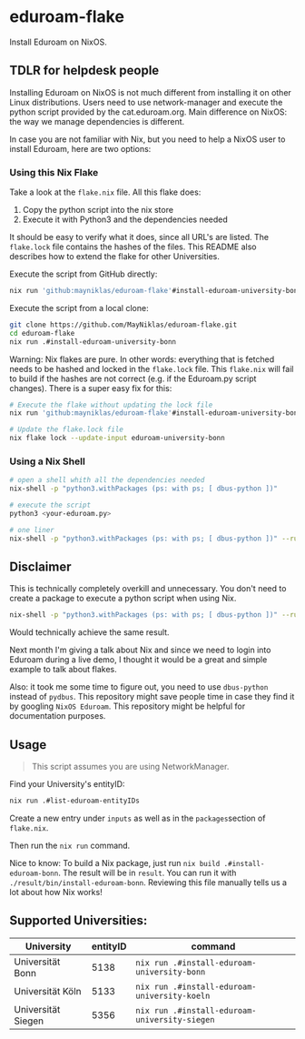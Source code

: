# eduroam-flake

Install Eduroam on NixOS.

## TDLR for helpdesk people

Installing Eduroam on NixOS is not much different from installing it on other Linux distributions.
Users need to use network-manager and execute the python script provided by the cat.eduroam.org.
Main difference on NixOS: the way we manage dependencies is different.

In case you are not familiar with Nix, but you need to help a NixOS user to install Eduroam, here are two options:

### Using this Nix Flake

Take a look at the `flake.nix` file. All this flake does:

1. Copy the python script into the nix store
2. Execute it with Python3 and the dependencies needed

It should be easy to verify what it does, since all URL's are listed.
The `flake.lock` file contains the hashes of the files.
This README also describes how to extend the flake for other Universities. 


Execute the script from GitHub directly:
```sh
nix run 'github:mayniklas/eduroam-flake'#install-eduroam-university-bonn
```

Execute the script from a local clone:
```sh
git clone https://github.com/MayNiklas/eduroam-flake.git
cd eduroam-flake
nix run .#install-eduroam-university-bonn
```

Warning: Nix flakes are pure. In other words: everything that is fetched needs to be hashed and locked in the `flake.lock` file.
This `flake.nix` will fail to build if the hashes are not correct (e.g. if the Eduroam.py script changes). There is a super easy fix for this:

```sh
# Execute the flake without updating the lock file
nix run 'github:mayniklas/eduroam-flake'#install-eduroam-university-bonn --recreate-lock-file --no-write-lock-file

# Update the flake.lock file
nix flake lock --update-input eduroam-university-bonn
```

### Using a Nix Shell

```sh
# open a shell whith all the dependencies needed
nix-shell -p "python3.withPackages (ps: with ps; [ dbus-python ])"

# execute the script
python3 <your-eduroam.py>

# one liner
nix-shell -p "python3.withPackages (ps: with ps; [ dbus-python ])" --run python3 <your-eduroam.py>
```

## Disclaimer

This is technically completely overkill and unnecessary.
You don't need to create a package to execute a python script when using Nix.

```sh
nix-shell -p "python3.withPackages (ps: with ps; [ dbus-python ])" --run python3 <your-eduroam.py>
```

Would technically achieve the same result.

Next month I'm giving a talk about Nix and since we need to login into Eduroam during a live demo, I thought it would be a great and simple example to talk about flakes.

Also: it took me some time to figure out, you need to use `dbus-python` instead of `pydbus`. This repository might save people time in case they find it by googling `NixOS Eduroam`. This repository might be helpful for documentation purposes.

## Usage

> This script assumes you are using NetworkManager.

Find your University's entityID:

```sh
nix run .#list-eduroam-entityIDs
```

Create a new entry under `inputs` as well as in the `packages`section of `flake.nix`.

Then run the `nix run` command.

Nice to know:
To build a Nix package, just run `nix build .#install-eduroam-bonn`.
The result will be in `result`. You can run it with `./result/bin/install-eduroam-bonn`.
Reviewing this file manually tells us a lot about how Nix works!

## Supported Universities:

| University        | entityID | command                                       |
| ----------------- | -------- | --------------------------------------------- |
| Universität Bonn  | 5138     | `nix run .#install-eduroam-university-bonn`   |
| Universität Köln  | 5133     | `nix run .#install-eduroam-university-koeln`  |
| Universität Siegen| 5356     | `nix run .#install-eduroam-university-siegen` |
